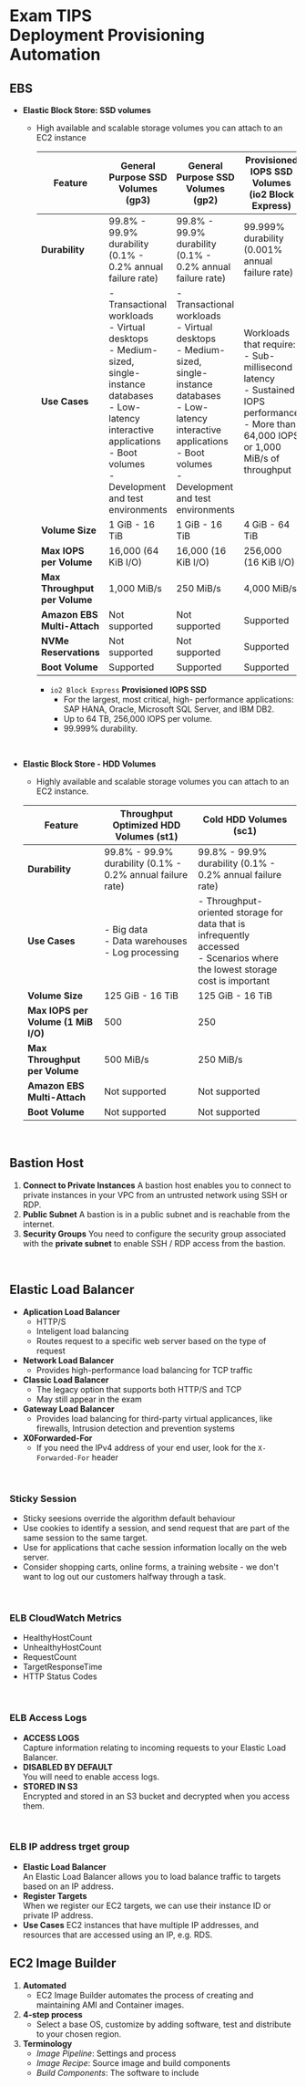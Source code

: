 # Exam TIPS<br>Deployment Provisioning Automation

## EBS
- **Elastic Block Store: SSD volumes**
  - High available and scalable storage volumes you can attach to an EC2 instance

    | Feature| General Purpose SSD Volumes (gp3)| General Purpose SSD Volumes (gp2)| Provisioned IOPS SSD Volumes (io2 Block Express)| Provisioned IOPS SSD Volumes (io1)|
    |---|---|---|---|---|
    | **Durability**| 99.8% - 99.9% durability (0.1% - 0.2% annual failure rate) | 99.8% - 99.9% durability (0.1% - 0.2% annual failure rate) | 99.999% durability (0.001% annual failure rate) | 99.8% - 99.9% durability (0.1% - 0.2% annual failure rate) |
    | **Use Cases**|- Transactional workloads<br>- Virtual desktops<br>- Medium-sized, single-instance databases<br>- Low-latency interactive applications<br>- Boot volumes<br>- Development and test environments| - Transactional workloads<br>- Virtual desktops<br>- Medium-sized, single-instance databases<br>- Low-latency interactive applications<br>- Boot volumes<br>- Development and test environments| Workloads that require:<br>- Sub-millisecond latency<br>- Sustained IOPS performance<br>- More than 64,000 IOPS or 1,000 MiB/s of throughput| - Workloads that require sustained IOPS performance or more than 16,000 IOPS<br>- I/O-intensive database workloads|
    | **Volume Size**| 1 GiB - 16 TiB| 1 GiB - 16 TiB| 4 GiB - 64 TiB| 4 GiB - 16 TiB|
    | **Max IOPS per Volume**| 16,000 (64 KiB I/O)| 16,000 (16 KiB I/O)| 256,000 (16 KiB I/O)| 64,000 (16 KiB I/O)|
    | **Max Throughput per Volume**| 1,000 MiB/s| 250 MiB/s| 4,000 MiB/s| 1,000 MiB/s|
    | **Amazon EBS Multi-Attach**| Not supported| Not supported| Supported| Supported|
    | **NVMe Reservations**| Not supported| Not supported| Supported| Supported|
    | **Boot Volume**| Supported| Supported| Supported| Supported|

    - `io2 Block Express` **Provisioned IOPS SSD**
      - For the largest, most critical, high- performance applications: SAP HANA, Oracle, Microsoft SQL Server, and IBM DB2.
      - Up to 64 TB, 256,000 lOPS per volume.
      - 99.999% durability.
  
<br>

- **Elastic Block Store - HDD Volumes**
    - Highly available and scalable storage volumes you can attach to an EC2 instance.

    | Feature| Throughput Optimized HDD Volumes (st1)| Cold HDD Volumes (sc1)|
    |---|---|---|
    | **Durability**| 99.8% - 99.9% durability (0.1% - 0.2% annual failure rate) | 99.8% - 99.9% durability (0.1% - 0.2% annual failure rate) |
    | **Use Cases**| - Big data<br>- Data warehouses<br>- Log processing| - Throughput-oriented storage for data that is infrequently accessed<br>- Scenarios where the lowest storage cost is important|
    | **Volume Size**| 125 GiB - 16 TiB| 125 GiB - 16 TiB|
    | **Max IOPS per Volume (1 MiB I/O)** | 500| 250|
    | **Max Throughput per Volume**| 500 MiB/s| 250 MiB/s|
    | **Amazon EBS Multi-Attach**| Not supported| Not supported|
    | **Boot Volume**| Not supported| Not supported|


<br>

## Bastion Host
1. **Connect to Private Instances**
    A bastion host enables you to connect to private instances in your VPC from an untrusted network using SSH or RDP.
2. **Public Subnet**
    A bastion is in a public subnet and is reachable from the internet.
3. **Security Groups**
    You need to configure the security group associated with the **private subnet** to enable SSH / RDP access from the bastion.


<br>

## Elastic Load Balancer
- **Aplication Load Balancer**
  - HTTP/S
  - Inteligent load balancing
  - Routes request to a specific web server based on the type of request
- **Network Load Balancer**
  - Provides high-performance load balancing for TCP traffic
- **Classic Load Balancer**
  - The legacy option that supports both HTTP/S and TCP
  - May still appear in the exam
- **Gateway Load Balancer**
  - Provides load balancing for third-party virtual applicances, like firewalls, Intrusion detection and prevention systems
- **X0Forwarded-For**
  - If you need the IPv4 address of your end user, look for the `X-Forwarded-For` header


<br>

### Sticky Session
- Sticky seesions override the algorithm default behaviour
- Use cookies to identify a session, and send request that are part of the same session to the same target.
- Use for applications that cache session information locally on the web server.
- Consider shopping carts, online forms, a training website - we don't want to log out our customers halfway through a task.

<br>

### ELB CloudWatch Metrics
- HealthyHostCount
- UnhealthyHostCount
- RequestCount
- TargetResponseTime
- HTTP Status Codes

<br>

### ELB Access Logs
- **ACCESS LOGS**<br>Capture information relating to incoming requests to your Elastic Load Balancer.
- **DISABLED BY DEFAULT**<br>You will need to enable access logs.
- **STORED IN S3**<br>Encrypted and stored in an S3 bucket and decrypted when you access them.

<br>

### ELB IP address trget group
- **Elastic Load Balancer**<br>An Elastic Load Balancer allows you to load balance traffic to targets based on an IP address.
- **Register Targets**<br>When we register our EC2 targets, we can use their instance ID or private IP address.
- **Use Cases** EC2 instances that have multiple IP addresses, and resources that are accessed using an IP, e.g. RDS.


## EC2 Image Builder
1. **Automated**
   - EC2 Image Builder automates the process of creating and maintaining AMI and Container images.
2. **4-step process**
   - Select a base OS, customize by adding software, test and distribute to your chosen region.
3. **Terminology**
   - *Image Pipeline*: Settings and process
   - *Image Recipe*: Source image and build components
   - *Build Components*: The software to include


